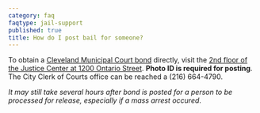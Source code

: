 ```yaml
---
category: faq
faqtype: jail-support
published: true
title: How do I post bail for someone?
---
```

To obtain a [Cleveland Municipal Court bond](http://www.city.cleveland.oh.us/CityofCleveland/Home/Government/CityAgencies/PublicSafety/Corrections/Bonds) directly, visit the [2nd floor of the Justice Center at 1200 Ontario Street](https://goo.gl/maps/9cPspHcHCY82). **Photo ID is required for posting**. The City Clerk of Courts office can be reached a (216) 664-4790.

_It may still take several hours after bond is posted for a person to be processed for release, especially if a mass arrest occured_. 
